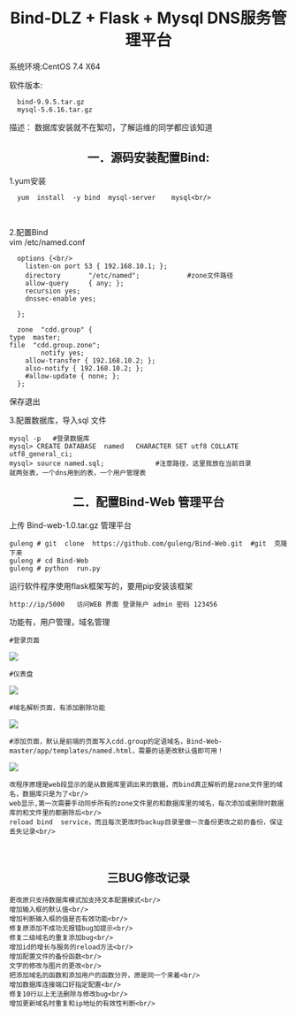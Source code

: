 

<h1 align = "center">Bind-DLZ + Flask  + Mysql  DNS服务管理平台 </h1>

系统环境:CentOS 7.4 X64

软件版本: 

      bind-9.9.5.tar.gz  
      mysql-5.6.16.tar.gz
描述： 
数据库安装就不在絮叨，了解运维的同学都应该知道

<h2 align = "center">一．源码安装配置Bind: </h2>

1.yum安装<br/>

      yum  install  -y bind  mysql-server    mysql<br/>
<br/>

2.配置Bind<br/>
vim /etc/named.conf <br/>
      
      options {<br/>
        listen-on port 53 { 192.168.10.1; };
        directory       "/etc/named";            #zone文件路径
        allow-query     { any; };
        recursion yes;
        dnssec-enable yes;

      };

      zone  "cdd.group" {
    type  master;
    file  "cdd.group.zone";
            notify yes;
        allow-transfer { 192.168.10.2; };
        also-notify { 192.168.10.2; };
        #allow-update { none; };
      };


保存退出


3.配置数据库，导入sql 文件

	mysql -p   #登录数据库
	mysql> CREATE DATABASE  named   CHARACTER SET utf8 COLLATE utf8_general_ci; 
	mysql> source named.sql;             #注意路径，这里我放在当前目录
	就两张表，一个dns用到的表，一个用户管理表


<h2 align = "center">二．配置Bind-Web 管理平台 </h2>

上传 Bind-web-1.0.tar.gz 管理平台

	guleng # git  clone  https://github.com/guleng/Bind-Web.git  #git  克隆下来
	guleng # cd Bind-Web
	guleng # python  run.py     

运行软件程序使用flask框架写的，要用pip安装该框架

    http://ip/5000   访问WEB 界面 登录账户 admin 密码 123456

功能有，用户管理，域名管理

    #登录页面
![](https://github.com/guleng/Bind-Web/raw/master/image/11.png?raw=true)

    #仪表盘
![](https://github.com/guleng/Bind-Web/raw/master/image/22.png?raw=true)

    #域名解析页面，有添加删除功能
![](https://github.com/guleng/Bind-Web/raw/master/image/33.png?raw=true)

    #添加页面，默认是前端的页面写入cdd.group的定语域名，Bind-Web-master/app/templates/named.html，需要的话更改默认值即可用！
![](https://github.com/guleng/Bind-Web/raw/master/image/44.png?raw=true)

    改程序原理是web段显示的是从数据库里调出来的数据，而bind真正解析的是zone文件里的域名，数据库只是为了<br/>
    web显示,第一次需要手动同步所有的zone文件里的和数据库里的域名，每次添加或删除时数据库的和文件里的都删除后<br/>
    reload bind  service，而且每次更改时backup目录里做一次备份更改之前的备份，保证丢失记录<br/>
<br/>

<h2 align = "center">三BUG修改记录 </h2>

    更改原只支持数据库模式加支持文本配置模式<br/>
    增加输入框的默认值<br/>
    增加判断输入框的值是否有效功能<br/>
    修复原添加不成功无报错bug加提示<br/>
    修复二级域名的重复添加bug<br/>
    增加id的增长与服务的reload方法<br/>
    增加配置文件的备份函数<br/>
    文字的修改与图片的更改<br/>
    把添加域名的函数和添加用户的函数分开，原是同一个来着<br/>
    增加数据库连接端口好指定配置<br/>
    修复10行以上无法删除与修改bug<br/>
    增加更新域名时重复和ip地址的有效性判断<br/>
